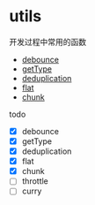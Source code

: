# utils
开发过程中常用的函数

* [debounce](./src/debounce/README.md)
* [getType](./src/getType/README.md)
* [deduplication](./src/deduplication/README.md)
* [flat](./src/flat/README.md)
* [chunk](./src/chunk/README.md)

todo
- [x] debounce
- [x] getType
- [x] deduplication
- [x] flat
- [x] chunk
- [ ] throttle
- [ ] curry
